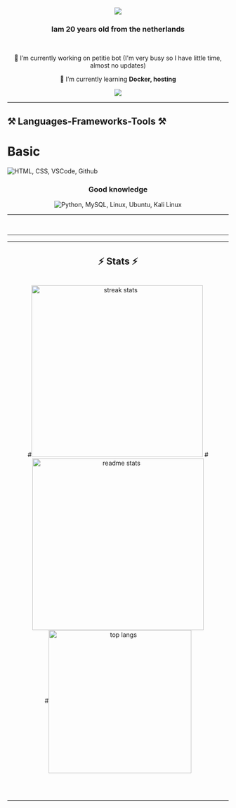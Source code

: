 <h1 align="center">
    <img src="https://readme-typing-svg.herokuapp.com/?font=Righteous&size=35&center=true&vCenter=true&width=500&height=70&duration=4000&lines=Hi+There!+👋;+I'm+Pedro+Muniz!;" />
</h1>

<h3 align="center">Iam 20 years old from the netherlands</h3>

<br/>

<div align="center">
 
 🔭 I’m currently working on petitie bot (I'm very busy so I have little time, almost no updates)
 
 🌱 I’m currently learning **Docker, hosting**

 </div>
 
<div align="center"> 
  <a href="mailto:Durmppoe@Drupje.tk">
    <img src="https://img.shields.io/badge/Gmail-333333?style=for-the-badge&logo=gmail&logoColor=red" />
  </a>
</div>

 <hr/>
 
<h2 style="center">⚒️ Languages-Frameworks-Tools ⚒️</h2>


  <h1 style="Center">Basic</h1>
  <div style="Center">
    <img src="https://skillicons.dev/icons?i=html,css,vscode,github," alt="HTML, CSS, VSCode, Github" />
  </div>

  <h3 style="text-align: center">Good knowledge</h3>
  <div style="text-align: center">
    <img src="https://skillicons.dev/icons?i=python,mysql,linux,ubuntu,kali+linux," alt="Python, MySQL, Linux, Ubuntu, Kali Linux" />
  </div>


<hr />


<br/>
<hr/>


</div>

<hr/>

<h2 align="center">⚡ Stats ⚡</h2>
<br>
<div align=center>
  #<img width=390 src="https://github-readme-streak-stats-Durmpoe.vercel.app/?user=Durmpoe&count_private=true&theme=react&border_radius=10" alt="streak stats"/>
  #<img width=390 src="https://github-readme-stats-Durmpoe.vercel.app/api?username=Durmpoe&count_private=true&show_icons=true&theme=react&rank_icon=github&border_radius=10" alt="readme stats" />
  <br/>
  #<img width=325 align="center" src="https://github-readme-stats-Durmpoe.vercel.app/api/top-langs/?username=Durmpoe&hide=HTML&langs_count=8&layout=compact&theme=react&border_radius=10&size_weight=0.5&count_weight=0.5&exclude_repo=github-readme-stats" alt="top langs" />
</div>

<br/><br/>

<hr/>


<br/>
